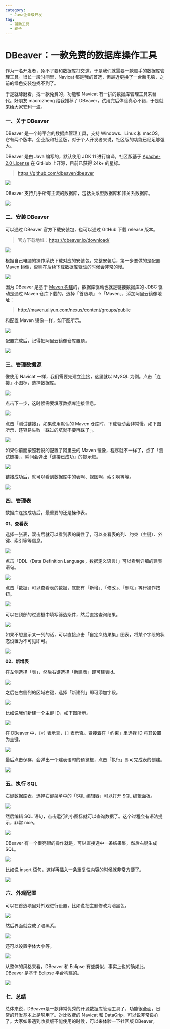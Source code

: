 ```yaml
---
category:
  - Java企业级开发
tag:
  - 辅助工具
  - 轮子
---
```



# DBeaver：一款免费的数据库操作工具

作为一名开发者，免不了要和数据库打交道，于是我们就需要一款顺手的数据库管理工具。很长一段时间里，Navicat 都是我的首选，但最近更换了一台新电脑，之前的绿色安装包找不到了。

于是就琢磨着，找一款免费的，功能和 Navicat 有一拼的数据库管理工具来替代。好朋友 macrozheng 给我推荐了 DBeaver，试用完后体验真心不错，于是就来给大家安利一波。

### 一、关于 DBeaver

DBeaver 是一个跨平台的数据库管理工具，支持 Windows、Linux 和 macOS。它有两个版本，企业版和社区版，对于个人开发者来说，社区版的功能已经足够强大。

DBeaver 是由 Java 编写的，默认使用 JDK 11 进行编译。社区版基于 [Apache-2.0 License](https://github.com/dbeaver/dbeaver/blob/devel/LICENSE.md) 在 GitHub 上开源，目前已获得 24k+ 的星标。

>https://github.com/dbeaver/dbeaver

![](https://cdn.jsdelivr.net/gh/itwanger/toBeBetterJavaer/images/gongju/DBeaver-1.png)

DBeaver 支持几乎所有主流的数据库，包括关系型数据库和非关系数据库。

![](https://cdn.jsdelivr.net/gh/itwanger/toBeBetterJavaer/images/gongju/DBeaver-2.png)

### 二、安装 DBeaver

可以通过 DBeaver 官方下载安装包，也可以通过 GitHub 下载 release 版本。

>官方下载地址：https://dbeaver.io/download/

![](https://cdn.jsdelivr.net/gh/itwanger/toBeBetterJavaer/images/gongju/DBeaver-3.png)

根据自己电脑的操作系统下载对应的安装包，完整安装后，第一步要做的是配置 Maven 镜像，否则在后续下载数据库驱动的时候会非常的慢。

![](https://cdn.jsdelivr.net/gh/itwanger/toBeBetterJavaer/images/gongju/DBeaver-4.png)


因为 DBeaver 是基于 [Maven 构建](https://github.com/itwanger/toBeBetterJavaer/blob/master/docs/maven/maven.md)的，数据库驱动也就是链接数据库的 JDBC 驱动是通过 Maven 仓库下载的。选择「首选项」→「Maven」，添加阿里云镜像地址：

>http://maven.aliyun.com/nexus/content/groups/public

和配置 Maven 镜像一样，如下图所示。


![](https://cdn.jsdelivr.net/gh/itwanger/toBeBetterJavaer/images/gongju/DBeaver-5.png)

配置完成后，记得把阿里云镜像仓库置顶。

![](https://cdn.jsdelivr.net/gh/itwanger/toBeBetterJavaer/images/gongju/DBeaver-6.png)


### 三、管理数据源

像使用 Navicat 一样，我们需要先建立连接，这里就以 MySQL 为例。点击「连接」小图标，选择数据库。

![](https://cdn.jsdelivr.net/gh/itwanger/toBeBetterJavaer/images/gongju/DBeaver-7.png)

点击下一步，这时候需要填写数据库连接信息。

![](https://cdn.jsdelivr.net/gh/itwanger/toBeBetterJavaer/images/gongju/DBeaver-8.png)

点击「测试链接」，如果使用默认的 Maven 仓库时，下载驱动会非常慢，如下图所示，还容易失败「踩过的坑就不要再踩了」。

![](https://cdn.jsdelivr.net/gh/itwanger/toBeBetterJavaer/images/gongju/DBeaver-9.png)

如果你前面按照我说的配置了阿里云的 Maven 镜像，程序就不一样了，点了「测试链接」，瞬间会弹出「连接已成功」的提示框。

![](https://cdn.jsdelivr.net/gh/itwanger/toBeBetterJavaer/images/gongju/DBeaver-10.png)

链接成功后，就可以看到数据库中的表啊、视图啊、索引啊等等。

![](https://cdn.jsdelivr.net/gh/itwanger/toBeBetterJavaer/images/gongju/DBeaver-11.png)

### 四、管理表

数据库连接成功后，最重要的还是操作表。

**01、查看表**

选择一张表，双击后就可以看到表的属性了，可以查看表的列、约束（主键）、外键、索引等等信息。

![](https://cdn.jsdelivr.net/gh/itwanger/toBeBetterJavaer/images/gongju/DBeaver-12.png)

点击「DDL（Data Definition Language，数据定义语言）」可以看到详细的建表语句。

![](https://cdn.jsdelivr.net/gh/itwanger/toBeBetterJavaer/images/gongju/DBeaver-13.png)

点击「数据」可以查看表的数据，底部有「新增」、「修改」、「删除」等行操作按钮。

![](https://cdn.jsdelivr.net/gh/itwanger/toBeBetterJavaer/images/gongju/DBeaver-14.png)

可以在顶部的过滤框中填写筛选条件，然后直接查询结果。

![](https://cdn.jsdelivr.net/gh/itwanger/toBeBetterJavaer/images/gongju/DBeaver-15.png)

如果不想显示某一列的话，可以直接点击「自定义结果集」图表，将某个字段的状态设置为不可见即可。

![](https://cdn.jsdelivr.net/gh/itwanger/toBeBetterJavaer/images/gongju/DBeaver-16.png)

**02、新增表**

在左侧选择「表」，然后右键选择「新建表」即可建表id。

![](https://cdn.jsdelivr.net/gh/itwanger/toBeBetterJavaer/images/gongju/DBeaver-17.png)

之后在右侧列的区域右键，选择「新建列」即可添加字段。

![](https://cdn.jsdelivr.net/gh/itwanger/toBeBetterJavaer/images/gongju/DBeaver-18.png)

比如说我们新建一个主键 ID，如下图所示。

![](https://cdn.jsdelivr.net/gh/itwanger/toBeBetterJavaer/images/gongju/DBeaver-19.png)

在 DBeaver 中，`[v]` 表示真，`[]` 表示否。紧接着在「约束」里选择 ID 将其设置为主键。

![](https://cdn.jsdelivr.net/gh/itwanger/toBeBetterJavaer/images/gongju/DBeaver-20.png)

最后点击保存，会弹出一个建表语句的预览框，点击「执行」即可完成表的创建。

![](https://cdn.jsdelivr.net/gh/itwanger/toBeBetterJavaer/images/gongju/DBeaver-21.png)

### 五、执行 SQL

右键数据库表，选择右键菜单中的「SQL 编辑器」可以打开 SQL 编辑面板。

![](https://cdn.jsdelivr.net/gh/itwanger/toBeBetterJavaer/images/gongju/DBeaver-22.png)

然后编辑 SQL 语句，点击运行的小图标就可以查询数据了。这个过程会有语法提示，非常 nice。

![](https://cdn.jsdelivr.net/gh/itwanger/toBeBetterJavaer/images/gongju/DBeaver-23.png)

DBeaver 有一个很亮眼的操作就是，可以直接选中一条结果集，然后右键生成 SQL。

![](https://cdn.jsdelivr.net/gh/itwanger/toBeBetterJavaer/images/gongju/DBeaver-24.png)

比如说 insert 语句，这样再插入一条重复性内容的时候就非常方便了。

![](https://cdn.jsdelivr.net/gh/itwanger/toBeBetterJavaer/images/gongju/DBeaver-25.png)

### 六、外观配置

可以在首选项里对外观进行设置，比如说把主题修改为暗黑色。

![](https://cdn.jsdelivr.net/gh/itwanger/toBeBetterJavaer/images/gongju/DBeaver-26.png)

然后界面就变成了暗黑系。

![](https://cdn.jsdelivr.net/gh/itwanger/toBeBetterJavaer/images/gongju/DBeaver-27.png)

还可以设置字体大小等。

![](https://cdn.jsdelivr.net/gh/itwanger/toBeBetterJavaer/images/gongju/DBeaver-28.png)

从整体的风格来看，DBeaver 和 Eclipse 有些类似，事实上也的确如此，DBeaver 是基于 Eclipse 平台构建的。

![](https://cdn.jsdelivr.net/gh/itwanger/toBeBetterJavaer/images/gongju/DBeaver-29.png)

### 七、总结

总体来说，DBeaver是一款非常优秀的开源数据库管理工具了，功能很全面，日常的开发基本上是够用了。对比收费的 Navicat 和 DataGrip，可以说非常良心了。大家如果遇到收费版不能使用的时候，可以来体验一下社区版 DBeaver。
